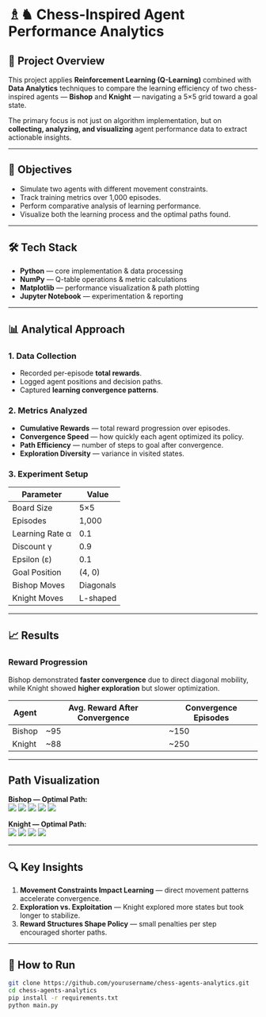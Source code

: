 # ♗♞ Chess-Inspired Agent Performance Analytics

## 📌 Project Overview
This project applies **Reinforcement Learning (Q-Learning)** combined with **Data Analytics** techniques to compare the learning efficiency of two chess-inspired agents — **Bishop** and **Knight** — navigating a 5×5 grid toward a goal state.

The primary focus is not just on algorithm implementation, but on **collecting, analyzing, and visualizing** agent performance data to extract actionable insights.

---

## 🎯 Objectives
- Simulate two agents with different movement constraints.
- Track training metrics over 1,000 episodes.
- Perform comparative analysis of learning performance.
- Visualize both the learning process and the optimal paths found.

---

## 🛠 Tech Stack
- **Python** — core implementation & data processing
- **NumPy** — Q-table operations & metric calculations
- **Matplotlib** — performance visualization & path plotting
- **Jupyter Notebook** — experimentation & reporting

---

## 📊 Analytical Approach

### 1. **Data Collection**
- Recorded per-episode **total rewards**.
- Logged agent positions and decision paths.
- Captured **learning convergence patterns**.

### 2. **Metrics Analyzed**
- **Cumulative Rewards** — total reward progression over episodes.
- **Convergence Speed** — how quickly each agent optimized its policy.
- **Path Efficiency** — number of steps to goal after convergence.
- **Exploration Diversity** — variance in visited states.

### 3. **Experiment Setup**
| Parameter        | Value        |
|------------------|-------------|
| Board Size       | 5×5         |
| Episodes         | 1,000       |
| Learning Rate α  | 0.1         |
| Discount γ       | 0.9         |
| Epsilon (ε)      | 0.1         |
| Goal Position    | (4, 0)      |
| Bishop Moves     | Diagonals   |
| Knight Moves     | L-shaped    |

---

## 📈 Results

### **Reward Progression**
Bishop demonstrated **faster convergence** due to direct diagonal mobility, while Knight showed **higher exploration** but slower optimization.

| Agent   | Avg. Reward After Convergence | Convergence Episodes |
|---------|-------------------------------|----------------------|
| Bishop  | ~95                           | ~150                 |
| Knight  | ~88                           | ~250                 |


---

## Path Visualization
**Bishop — Optimal Path:**  
[![](doc/bishop/1.png)](doc/bishop/1.png) [![](doc/bishop/2.png)](doc/bishop/2.png) [![](doc/bishop/3.png)](doc/bishop/3.png) [![](doc/bishop/4.png)](doc/bishop/4.png) [![](doc/knight/5.png)](doc/knight/5.png)

**Knight — Optimal Path:**  
[![](doc/knight/1.png)](doc/knight/1.png) [![](doc/knight/2.png)](doc/knight/2.png) [![](doc/knight/3.png)](doc/knight/3.png) [![](doc/knight/4.png)](doc/knight/4.png)


---

## 🔍 Key Insights
1. **Movement Constraints Impact Learning** — direct movement patterns accelerate convergence.
2. **Exploration vs. Exploitation** — Knight explored more states but took longer to stabilize.
3. **Reward Structures Shape Policy** — small penalties per step encouraged shorter paths.

---

## 🚀 How to Run
```bash
git clone https://github.com/yourusername/chess-agents-analytics.git
cd chess-agents-analytics
pip install -r requirements.txt
python main.py
